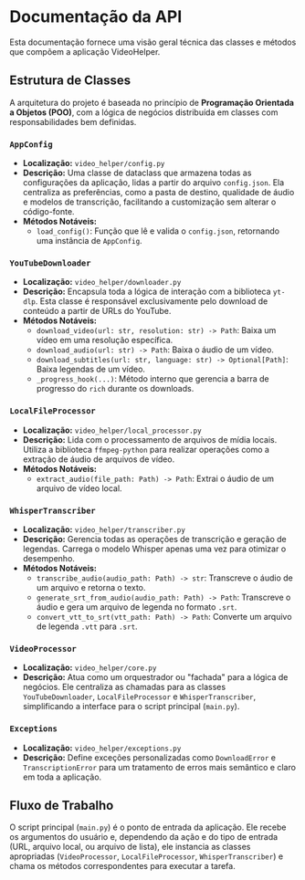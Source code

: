 # Documentação da API

Esta documentação fornece uma visão geral técnica das classes e métodos que compõem a aplicação VideoHelper.

## Estrutura de Classes

A arquitetura do projeto é baseada no princípio de **Programação Orientada a Objetos (POO)**, com a lógica de negócios distribuída em classes com responsabilidades bem definidas.

### `AppConfig`

-   **Localização:** `video_helper/config.py`
-   **Descrição:** Uma classe de dataclass que armazena todas as configurações da aplicação, lidas a partir do arquivo `config.json`. Ela centraliza as preferências, como a pasta de destino, qualidade de áudio e modelos de transcrição, facilitando a customização sem alterar o código-fonte.
-   **Métodos Notáveis:**
    -   `load_config()`: Função que lê e valida o `config.json`, retornando uma instância de `AppConfig`.

### `YouTubeDownloader`

-   **Localização:** `video_helper/downloader.py`
-   **Descrição:** Encapsula toda a lógica de interação com a biblioteca `yt-dlp`. Esta classe é responsável exclusivamente pelo download de conteúdo a partir de URLs do YouTube.
-   **Métodos Notáveis:**
    -   `download_video(url: str, resolution: str) -> Path`: Baixa um vídeo em uma resolução específica.
    -   `download_audio(url: str) -> Path`: Baixa o áudio de um vídeo.
    -   `download_subtitles(url: str, language: str) -> Optional[Path]`: Baixa legendas de um vídeo.
    -   `_progress_hook(...)`: Método interno que gerencia a barra de progresso do `rich` durante os downloads.

### `LocalFileProcessor`

-   **Localização:** `video_helper/local_processor.py`
-   **Descrição:** Lida com o processamento de arquivos de mídia locais. Utiliza a biblioteca `ffmpeg-python` para realizar operações como a extração de áudio de arquivos de vídeo.
-   **Métodos Notáveis:**
    -   `extract_audio(file_path: Path) -> Path`: Extrai o áudio de um arquivo de vídeo local.

### `WhisperTranscriber`

-   **Localização:** `video_helper/transcriber.py`
-   **Descrição:** Gerencia todas as operações de transcrição e geração de legendas. Carrega o modelo Whisper apenas uma vez para otimizar o desempenho.
-   **Métodos Notáveis:**
    -   `transcribe_audio(audio_path: Path) -> str`: Transcreve o áudio de um arquivo e retorna o texto.
    -   `generate_srt_from_audio(audio_path: Path) -> Path`: Transcreve o áudio e gera um arquivo de legenda no formato `.srt`.
    -   `convert_vtt_to_srt(vtt_path: Path) -> Path`: Converte um arquivo de legenda `.vtt` para `.srt`.

### `VideoProcessor`

-   **Localização:** `video_helper/core.py`
-   **Descrição:** Atua como um orquestrador ou "fachada" para a lógica de negócios. Ele centraliza as chamadas para as classes `YouTubeDownloader`, `LocalFileProcessor` e `WhisperTranscriber`, simplificando a interface para o script principal (`main.py`).

### `Exceptions`

-   **Localização:** `video_helper/exceptions.py`
-   **Descrição:** Define exceções personalizadas como `DownloadError` e `TranscriptionError` para um tratamento de erros mais semântico e claro em toda a aplicação.

## Fluxo de Trabalho

O script principal (`main.py`) é o ponto de entrada da aplicação. Ele recebe os argumentos do usuário e, dependendo da ação e do tipo de entrada (URL, arquivo local, ou arquivo de lista), ele instancia as classes apropriadas (`VideoProcessor`, `LocalFileProcessor`, `WhisperTranscriber`) e chama os métodos correspondentes para executar a tarefa.